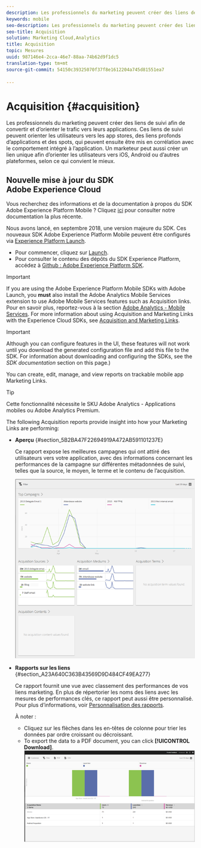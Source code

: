```yaml
---
description: Les professionnels du marketing peuvent créer des liens de suivi afin de convertir et d’orienter le trafic vers leurs applications. Ces liens de suivi peuvent orienter les utilisateurs vers les app stores, des liens profonds d’applications et des spots, qui peuvent ensuite être mis en corrélation avec le comportement intégré à l’application. Un marketeur peut aussi créer un lien unique afin d’orienter les utilisateurs vers iOS, Android ou d’autres plateformes, selon ce qui convient le mieux.
keywords: mobile
seo-description: Les professionnels du marketing peuvent créer des liens de suivi afin de convertir et d’orienter le trafic vers leurs applications. Ces liens de suivi peuvent orienter les utilisateurs vers les app stores, des liens profonds d’applications et des spots, qui peuvent ensuite être mis en corrélation avec le comportement intégré à l’application. Un marketeur peut aussi créer un lien unique afin d’orienter les utilisateurs vers iOS, Android ou d’autres plateformes, selon ce qui convient le mieux.
seo-title: Acquisition
solution: Marketing Cloud,Analytics
title: Acquisition
topic: Mesures
uuid: 987146e4-2cca-46e7-88aa-74b62d9f1dc5
translation-type: tm+mt
source-git-commit: 54150c39325070f37f8e1612204a745d81551ea7

---
```



# Acquisition {#acquisition}

Les professionnels du marketing peuvent créer des liens de suivi afin de convertir et d’orienter le trafic vers leurs applications. Ces liens de suivi peuvent orienter les utilisateurs vers les app stores, des liens profonds d’applications et des spots, qui peuvent ensuite être mis en corrélation avec le comportement intégré à l’application. Un marketeur peut aussi créer un lien unique afin d’orienter les utilisateurs vers iOS, Android ou d’autres plateformes, selon ce qui convient le mieux.

## Nouvelle mise à jour du SDK Adobe Experience Cloud

Vous recherchez des informations et de la documentation à propos du SDK Adobe Experience Platform Mobile ? Cliquez [ici](https://aep-sdks.gitbook.io/docs/) pour consulter notre documentation la plus récente.

Nous avons lancé, en septembre 2018, une version majeure du SDK. Ces nouveaux SDK Adobe Experience Platform Mobile peuvent être configurés via [Experience Platform Launch](https://www.adobe.com/experience-platform/launch.html).

* Pour commencer, cliquez sur [Launch](https://launch.adobe.com/).
* Pour consulter le contenu des dépôts du SDK Experience Platform, accédez à [Github : Adobe Experience Platform SDK](https://github.com/Adobe-Marketing-Cloud/acp-sdks).

>[!IMPORTANT]
>
> If you are using the Adobe Experience Platform Mobile SDKs with Adobe Launch, you **must** also install the Adobe Analytics Mobile Services extension to use Adobe Mobile Services features such as Acquisition links. Pour en savoir plus, reportez-vous à la section [Adobe Analytics - Mobile Services](https://aep-sdks.gitbook.io/docs/using-mobile-extensions/adobe-analytics-mobile-services). For more information about using Acquisition and Marketing Links with the Experience Cloud SDKs, see [Acquisition and Marketing Links](https://aep-sdks.gitbook.io/docs/using-mobile-extensions/adobe-analytics-mobile-services#acquisition-and-marketing-links).

>[!IMPORTANT]
>
>Although you can configure features in the UI, these features will not work until you download the generated configuration file and add this file to the SDK. For information about downloading and configuring the SDKs, see the *SDK documentation* section on this page.)

You can create, edit, manage, and view reports on trackable mobile app Marketing Links.

>[!TIP]
>
>Cette fonctionnalité nécessite le SKU Adobe Analytics - Applications mobiles ou Adobe Analytics Premium.

The following Acquisition reports provide insight into how your Marketing Links are performing:

* **Aperçu** {#section_5B2BA47F22694919A472AB591101237E}

   Ce rapport expose les meilleures campagnes qui ont attiré des utilisateurs vers votre application, avec des informations concernant les performances de la campagne sur différentes métadonnées de suivi, telles que la source, le moyen, le terme et le contenu de l’acquisition.

   ![](assets/acquisition_overview.png)

* **Rapports sur les liens** {#section_A23A640C363B43569D9D484CF49EA277}

   Ce rapport fournit une vue avec classement des performances de vos liens marketing. En plus de répertorier les noms des liens avec les mesures de performances clés, ce rapport peut aussi être personnalisé. Pour plus d’informations, voir [Personnalisation des rapports](/help/using/usage/reports-customize/t-reports-customize.md).

   À noter :

   * Cliquez sur les flèches dans les en-têtes de colonne pour trier les données par ordre croissant ou décroissant.
   * To export the data to a PDF document, you can click **[!UICONTROL Download]**.
   ![](assets/acquisition_name.png)
